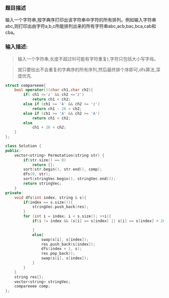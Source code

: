 ### 题目描述
输入一个字符串,按字典序打印出该字符串中字符的所有排列。例如输入字符串abc,则打印出由字符a,b,c所能排列出来的所有字符串abc,acb,bac,bca,cab和cba。
### 输入描述:

> 输入一个字符串,长度不超过9(可能有字符重复),字符只包括大小写字母。


> 就只要给出不会重复的字典序的所有序列,然后最终排个序即可,dfs算法,深度优先.


```C++
struct compareeee{
	bool operator()(char ch1,char ch2){
		if( ch1 <='z' && ch2 <='z')
			return ch1 < ch2;
		else if (ch1 >= 'A' && ch2 <= 'z')
			return ch1 - 26 < ch2;
		else if (ch1 >= 'A' && ch2 >= 'A')
			return ch1 < ch2;
		else
			ch1 + 26 < ch2;
	}
};

class Solution {
public:
    vector<string> Permutation(string str) {
		if(str.size() == 0)
			return {};
		sort(str.begin(), str.end(), comp);
		dfs(0, str);
		sort(stringVec.begin(), stringVec.end());
		return stringVec;
	}
private:
	void dfs(int index, string & s){
		if(index == s.size()){
			stringVec.push_back(res);
		}
		for (int i = index; i < s.size(); ++i){
			if(i != index && (s[i] == s[index] || s[i] == s[index] + 26 || s[i] == s[index] - 26)){

			}
			else{
				swap(s[i], s[index]);
				res.push_back(s[index]);
				dfs(index + 1, s);
				res.pop_back();
				swap(s[i], s[index]);
			}
		}
	}
	string res{};
	vector<string> stringVec;
	compareeee comp;
};
```